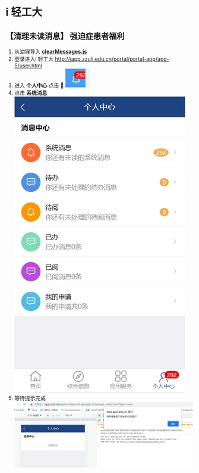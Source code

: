 # i 轻工大

## 【清理未读消息】 强迫症患者福利

1. 从油猴导入 **[clearMessages.js](./clearMessages.js)**
2. 登录进入i 轻工大 http://iapp.zzuli.edu.cn/portal/portal-app/app-5/user.html
3. 进入 **个人中心** 点击 🔔 ![1](./noti1.png)
4. 点击 **系统消息**  
![2](./noti2.png)
5. 等待提示完成  
![4](./noti4.png)